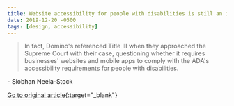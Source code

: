 ```yaml
---
title: Website accessibility for people with disabilities is still an issue. Here's why.
date: 2019-12-20 -0500
tags: [design, accessibility]
---
```


> In fact, Domino's referenced Title III when they approached the Supreme Court with their case, questioning whether it requires businesses' websites and mobile apps to comply with the ADA's accessibility requirements for people with disabilities.

\- Siobhan Neela-Stock

[Go to original article](https://mashable.com/article/americans-with-disabilities-act-website-accessibility){:target="_blank"}